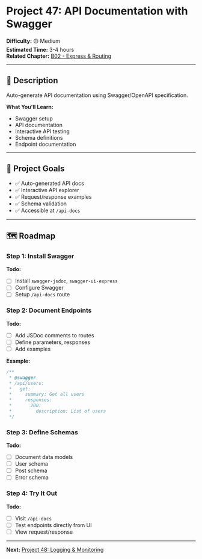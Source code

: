 # Project 47: API Documentation with Swagger

**Difficulty:** 🟡 Medium  
**Estimated Time:** 3-4 hours  
**Related Chapter:** [B02 - Express & Routing](../chapters/B02_EXPRESS_AND_ROUTING.md)

---

## 📝 Description

Auto-generate API documentation using Swagger/OpenAPI specification.

**What You'll Learn:**
- Swagger setup
- API documentation
- Interactive API testing
- Schema definitions
- Endpoint documentation

---

## 🎯 Project Goals

- ✅ Auto-generated API docs
- ✅ Interactive API explorer
- ✅ Request/response examples
- ✅ Schema validation
- ✅ Accessible at `/api-docs`

---

## 🗺️ Roadmap

### Step 1: Install Swagger
**Todo:**
- [ ] Install `swagger-jsdoc`, `swagger-ui-express`
- [ ] Configure Swagger
- [ ] Setup `/api-docs` route

### Step 2: Document Endpoints
**Todo:**
- [ ] Add JSDoc comments to routes
- [ ] Define parameters, responses
- [ ] Add examples

**Example:**
```javascript
/**
 * @swagger
 * /api/users:
 *   get:
 *     summary: Get all users
 *     responses:
 *       200:
 *         description: List of users
 */
```

### Step 3: Define Schemas
**Todo:**
- [ ] Document data models
- [ ] User schema
- [ ] Post schema
- [ ] Error schema

### Step 4: Try It Out
**Todo:**
- [ ] Visit `/api-docs`
- [ ] Test endpoints directly from UI
- [ ] View request/response

---

**Next:** [Project 48: Logging & Monitoring](48-logging-monitoring.md)
